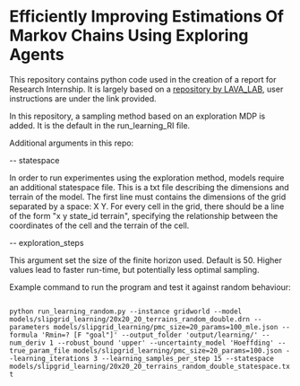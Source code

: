 Efficiently Improving Estimations Of Markov Chains Using Exploring Agents
=============================

This repository contains python code used in the creation of a report for Research Internship. It is largely based on a [repository by LAVA_LAB](https://github.com/LAVA-LAB/prmc-sensitivity "repository by LAVA_LAB"), user instructions are under the link provided.

In this repository, a sampling method based on an exploration MDP is added. It is the default in the run_learning_RI file.

Additional arguments in this repo: 

 -- statespace 

In order to run experimentes using the exploration method, models require an additional statespace file. This is a txt file describing the dimensions and terrain of the model. The first line must contains the dimensions of the grid separated by a space: X Y. For every cell in the grid, there should be a line of the form "x y state_id terrain", specifying the relationship between the coordinates of the cell and the terrain of the cell. 
 
 
 
-- exploration_steps

This argument set the size of the finite horizon used. Default is 50. Higher values lead to faster run-time, but potentially less optimal sampling.

Example command to run the program and test it against random behaviour:

<code>
python run_learning_random.py --instance gridworld --model models/slipgrid_learning/20x20_20_terrains_random_double.drn --parameters models/slipgrid_learning/pmc_size=20_params=100_mle.json --formula 'Rmin=? [F "goal"]' --output_folder 'output/learning/' --num_deriv 1 --robust_bound 'upper' --uncertainty_model 'Hoeffding' --true_param_file models/slipgrid_learning/pmc_size=20_params=100.json --learning_iterations 3 --learning_samples_per_step 15 --statespace models/slipgrid_learning/20x20_20_terrains_random_double_statespace.txt</code>